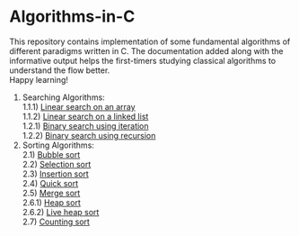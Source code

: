 # Algorithms-in-C
This repository contains implementation of some fundamental algorithms of different paradigms written in C. The documentation added along with the informative output helps the first-timers studying classical algorithms to understand the flow better.</br >
Happy learning! <br />
1. Searching Algorithms:<br />
<space> <space> 1.1.1) [Linear search on an array](https://github.com/RakhshandaMujib/Algorithms-in-C/blob/main/01%20Searching%20Algorithms/01%20Linear%20search%20on%20an%20array.c)<br />
<space> <space> 1.1.2) [Linear search on a linked list](https://github.com/RakhshandaMujib/Algorithms-in-C/blob/main/01%20Searching%20Algorithms/02%20Linear%20search%20on%20a%20linked%20list.c)<br />
<space> <space> 1.2.1) [Binary search using iteration](https://github.com/RakhshandaMujib/Algorithms-in-C/blob/main/01%20Searching%20Algorithms/03%20Binary%20search%20using%20iteration.c)<br />
<space> <space> 1.2.2) [Binary search using recursion](https://github.com/RakhshandaMujib/Algorithms-in-C/blob/main/01%20Searching%20Algorithms/04%20Binary%20search%20using%20recursion.c) <br />
2. Sorting Algorithms: <br/>
  2.1) [Bubble sort](https://github.com/RakhshandaMujib/Algorithms-in-C/blob/main/02%20Sorting%20Algorithms/01%20Bubble%20sort.c)<br />
  2.2) [Selection sort](https://github.com/RakhshandaMujib/Algorithms-in-C/edit/main/02%20Sorting%20Algorithms/02%20Selection%20sort.c)<br />
  2.3) [Insertion sort](https://github.com/RakhshandaMujib/Algorithms-in-C/blob/main/02%20Sorting%20Algorithms/03%20Insertion%20sort.c)<br /> 
  2.4) [Quick sort](https://github.com/RakhshandaMujib/Algorithms-in-C/blob/main/02%20Sorting%20Algorithms/04%20Quick%20sort.c)<br />
  2.5) [Merge sort](https://github.com/RakhshandaMujib/Algorithms-in-C/blob/main/02%20Sorting%20Algorithms/05%20Merge%20sort.c) <br />
  2.6.1) [Heap sort](https://github.com/RakhshandaMujib/Algorithms-in-C/blob/main/02%20Sorting%20Algorithms/06%20Heap%20sort.c)<br />
  2.6.2) [Live heap sort](https://github.com/RakhshandaMujib/Algorithms-in-C/blob/main/02%20Sorting%20Algorithms/07%20Live%20heap%20sort.c)<br />
  2.7) [Counting sort](https://github.com/RakhshandaMujib/Algorithms-in-C/blob/main/02%20Sorting%20Algorithms/08%20Counting%20sort.c)<br />
